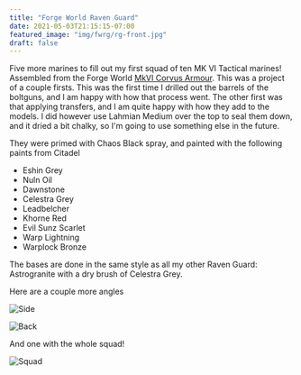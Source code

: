 ```yaml
---
title: "Forge World Raven Guard"
date: 2021-05-03T21:15:15-07:00
featured_image: "img/fwrg/rg-front.jpg"
draft: false
---
```


Five more marines to fill out my first squad of ten MK VI Tactical marines!
Assembled from the Forge World [MkVI Corvus Armour](https://www.forgeworld.co.uk/en-US/Legion-MkVI-Corvus-Armour-2016).
This was a project of a couple firsts. This was the first time I drilled out the
barrels of the boltguns, and I am happy with how that process went. The other first
was that applying transfers, and I am quite happy with how they add to the models.
I did however use Lahmian Medium over the top to seal them down, and it
dried a bit chalky, so I'm going to use something else in the future.

They were primed with Chaos Black spray, and painted with the following paints from Citadel

- Eshin Grey
- Nuln Oil
- Dawnstone
- Celestra Grey
- Leadbelcher
- Khorne Red
- Evil Sunz Scarlet
- Warp Lightning
- Warplock Bronze

The bases are done in the same style as all my other Raven Guard: Astrogranite with
a dry brush of Celestra Grey.

Here are a couple more angles

![Side](/img/fwrg/rg-side.jpg)

![Back](/img/fwrg/rg-back.jpg)

And one with the whole squad!

![Squad](/img/fwrg/squad.jpg)
